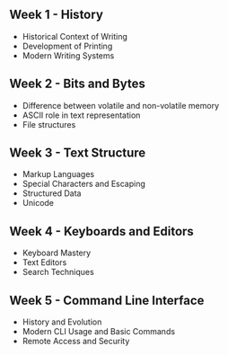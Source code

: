 ## Week 1 - History
- Historical Context of Writing
- Development of Printing
- Modern Writing Systems
  
## Week 2 - Bits and Bytes
- Difference between volatile and non-volatile memory
- ASCII role in text representation
- File structures

## Week 3 - Text Structure
- Markup Languages
- Special Characters and Escaping
- Structured Data
- Unicode

## Week 4 - Keyboards and Editors
- Keyboard Mastery
- Text Editors
- Search Techniques

## Week 5 - Command Line Interface
- History and Evolution
- Modern CLI Usage and Basic Commands
- Remote Access and Security
